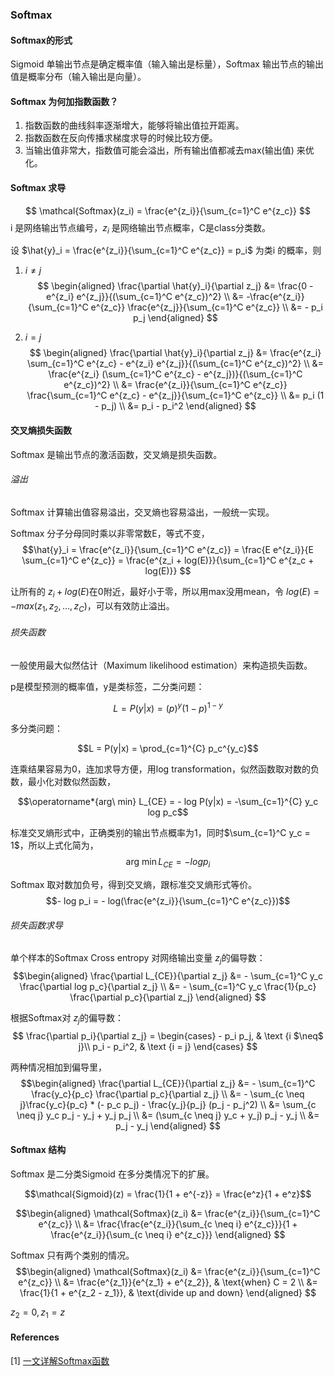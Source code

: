 ### Softmax

#### Softmax的形式
Sigmoid 单输出节点是确定概率值（输入输出是标量），Softmax 输出节点的输出值是概率分布（输入输出是向量）。

#### Softmax 为何加指数函数？
1. 指数函数的曲线斜率逐渐增大，能够将输出值拉开距离。
2. 指数函数在反向传播求梯度求导的时候比较方便。
3. 当输出值非常大，指数值可能会溢出，所有输出值都减去max(输出值) 来优化。

#### Softmax 求导
$$
\mathcal{Softmax}(z_i) = \frac{e^{z_i}}{\sum_{c=1}^C e^{z_c}}
$$
i 是网络输出节点编号，$z_i$ 是网络输出节点概率，C是class分类数。

设 $\hat{y}_i = \frac{e^{z_i}}{\sum_{c=1}^C e^{z_c}} = p_i$ 为类i 的概率，则

1. $i \neq j$
$$
\begin{aligned}
\frac{\partial \hat{y}_i}{\partial z_j} &= \frac{0 - e^{z_i}
e^{z_j}}{(\sum_{c=1}^C e^{z_c})^2} \\
&= -\frac{e^{z_i}}{\sum_{c=1}^C e^{z_c}} \frac{e^{z_j}}{\sum_{c=1}^C
e^{z_c}} \\
&= - p_i p_j
\end{aligned}
$$

2. $i = j$
$$
\begin{aligned}
\frac{\partial \hat{y}_i}{\partial z_j} &= \frac{e^{z_i} \sum_{c=1}^C e^{z_c} -
e^{z_i} e^{z_j}}{(\sum_{c=1}^C e^{z_c})^2} \\
&= \frac{e^{z_i} (\sum_{c=1}^C e^{z_c} - e^{z_j})}{(\sum_{c=1}^C e^{z_c})^2}
\\
&= \frac{e^{z_i}}{\sum_{c=1}^C e^{z_c}} \frac{\sum_{c=1}^C e^{z_c} -
e^{z_j}}{\sum_{c=1}^C e^{z_c}} \\
&= p_i (1 - p_j) \\
&= p_i - p_i^2
\end{aligned}
$$

#### 交叉熵损失函数
Softmax 是输出节点的激活函数，交叉熵是损失函数。

###### 溢出
Softmax 计算输出值容易溢出，交叉熵也容易溢出，一般统一实现。

Softmax 分子分母同时乘以非零常数E，等式不变，
$$\hat{y}_i = \frac{e^{z_i}}{\sum_{c=1}^C e^{z_c}} = \frac{E e^{z_i}}{E
\sum_{c=1}^C e^{z_c}} = \frac{e^{z_i + log(E)}}{\sum_{c=1}^C e^{z_c +
log(E)}}
$$

让所有的 $z_i + log(E)$在0附近，最好小于零，所以用max没用mean，令 $log(E) = - max(z_1, z_2, ...,
z_C)$，可以有效防止溢出。

###### 损失函数
一般使用最大似然估计（Maximum likelihood estimation）来构造损失函数。

p是模型预测的概率值，y是类标签，二分类问题：

$$L = P(y|x) = (p)^y (1-p)^{1-y}$$

多分类问题：

$$L = P(y|x) = \prod_{c=1}^{C} p_c^{y_c}$$

连乘结果容易为0，连加求导方便，用log transformation，似然函数取对数的负数，最小化对数似然函数，

$$\operatorname*{arg\ min} L_{CE} = - log P(y|x) = -\sum_{c=1}^{C} y_c log p_c$$

标准交叉熵形式中，正确类别的输出节点概率为1，同时$\sum_{c=1}^C y_c = 1$，所以上式化简为，
$$\operatorname*{arg\ min} L_{CE} = -log p_i$$

Softmax 取对数加负号，得到交叉熵，跟标准交叉熵形式等价。
$$- log p_i = - log(\frac{e^{z_i}}{\sum_{c=1}^C e^{z_c}})$$

###### 损失函数求导
单个样本的Softmax Cross entropy 对网络输出变量 $z_j$的偏导数：
$$\begin{aligned}
\frac{\partial L_{CE}}{\partial z_j} &= - \sum_{c=1}^C y_c \frac{\partial log
p_c}{\partial z_j} \\
&= - \sum_{c=1}^C y_c \frac{1}{p_c} \frac{\partial p_c}{\partial z_j}
\end{aligned}
$$

根据Softmax对 $z_j$的偏导数：
$$
\frac{\partial p_i}{\partial z_j} =
\begin{cases} - p_i p_j, & \text {i $\neq$ j}\\
p_i - p_i^2, & \text {i = j} \end{cases}
$$

两种情况相加到偏导里，
$$\begin{aligned}
\frac{\partial L_{CE}}{\partial z_j} &= - \sum_{c=1}^C \frac{y_c}{p_c}
\frac{\partial p_c}{\partial z_j} \\
&= - \sum_{c \neq j}\frac{y_c}{p_c} * (- p_c p_j) - \frac{y_j}{p_j} (p_j -
p_j^2) \\
&= \sum_{c \neq j} y_c p_j - y_j + y_j p_j \\
&= (\sum_{c \neq j} y_c + y_j) p_j - y_j \\
&= p_j - y_j
\end{aligned}
$$

#### Softmax 结构
Softmax 是二分类Sigmoid 在多分类情况下的扩展。

$$\mathcal{Sigmoid}(z) = \frac{1}{1 + e^{-z}} = \frac{e^z}{1 + e^z}$$

$$\begin{aligned}
\mathcal{Softmax}(z_i) &= \frac{e^{z_i}}{\sum_{c=1}^C e^{z_c}} \\
&= \frac{\frac{e^{z_i}}{\sum_{c \neq i} e^{z_c}}}{1 + \frac{e^{z_i}}{\sum_{c \neq i} e^{z_c}}}
\end{aligned}
$$

Softmax 只有两个类别的情况。
$$\begin{aligned}
\mathcal{Softmax}(z_i) &= \frac{e^{z_i}}{\sum_{c=1}^C e^{z_c}} \\
&= \frac{e^{z_1}}{e^{z_1} + e^{z_2}}, & \text{when} C = 2 \\
&= \frac{1}{1 + e^{z_2 - z_1}}, & \text{divide up and down}
\end{aligned}
$$

$z_2 = 0, z_1 = z$
#### References
[1] [一文详解Softmax函数](https://zhuanlan.zhihu.com/p/105722023)
